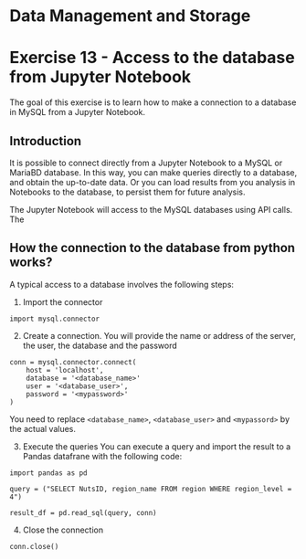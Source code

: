 # Data Management and Storage

# Exercise 13 - Access to the database from Jupyter Notebook

The goal of this exercise is to learn how to make a connection to a database in
MySQL from a Jupyter Notebook.

## Introduction

It is possible to connect directly from a Jupyter Notebook to a MySQL or MariaBD
database. In this way, you can make queries directly to a database, and obtain 
the up-to-date data. Or you can load results from you analysis in Notebooks to 
the database, to persist them for future analysis.

The Jupyter Notebook will access to the MySQL databases using API calls. The 

## How the connection to the database from python works?

A typical access to a database involves the following steps:
1. Import the connector
```
import mysql.connector
```
2. Create a connection. You will provide the name or address of the server, 
the user, the database and the password
```
conn = mysql.connector.connect(
    host = 'localhost',
	database = '<database_name>'
    user = '<database_user>',
    password = '<mypassword>'
)
```
You need to replace  `<database_name>`, `<database_user>` and `<mypassord>` by 
the actual values.


3. Execute the queries
You can execute a query and import the result to a Pandas datafrane with the 
following code:

```
import pandas as pd

query = ("SELECT NutsID, region_name FROM region WHERE region_level = 4")

result_df = pd.read_sql(query, conn)
```

4. Close the connection
```
conn.close()
```




